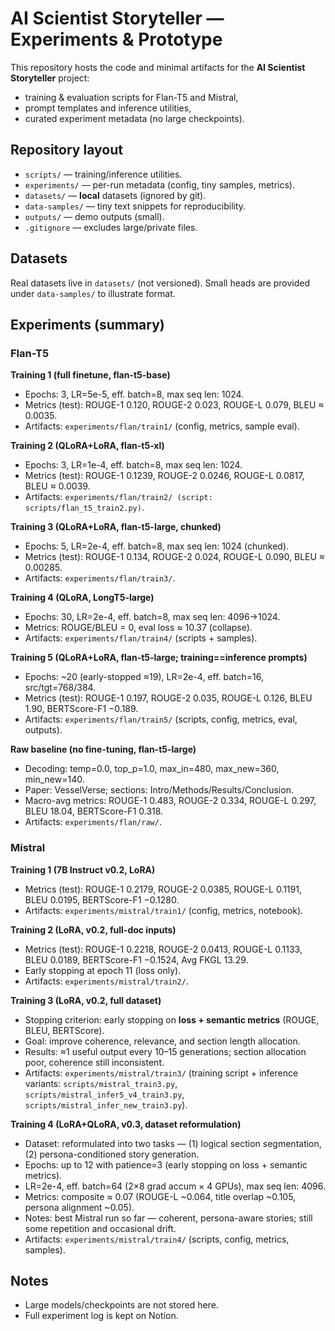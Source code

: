 # AI Scientist Storyteller — Experiments & Prototype

This repository hosts the code and minimal artifacts for the **AI Scientist Storyteller** project:
- training & evaluation scripts for Flan-T5 and Mistral,
- prompt templates and inference utilities,
- curated experiment metadata (no large checkpoints).

## Repository layout
- `scripts/` — training/inference utilities.
- `experiments/` — per-run metadata (config, tiny samples, metrics).
- `datasets/` — **local** datasets (ignored by git).
- `data-samples/` — tiny text snippets for reproducibility.
- `outputs/` — demo outputs (small).
- `.gitignore` — excludes large/private files.

## Datasets
Real datasets live in `datasets/` (not versioned). Small heads are provided under `data-samples/` to illustrate format.

## Experiments (summary)

### Flan-T5
**Training 1 (full finetune, flan-t5-base)**  
- Epochs: 3, LR=5e-5, eff. batch=8, max seq len: 1024.  
- Metrics (test): ROUGE-1 0.120, ROUGE-2 0.023, ROUGE-L 0.079, BLEU ≈ 0.0035.  
- Artifacts: `experiments/flan/train1/` (config, metrics, sample eval).

**Training 2 (QLoRA+LoRA, flan-t5-xl)**  
- Epochs: 3, LR=1e-4, eff. batch=8, max seq len: 1024.  
- Metrics (test): ROUGE-1 0.1239, ROUGE-2 0.0246, ROUGE-L 0.0817, BLEU ≈ 0.0039.  
- Artifacts: `experiments/flan/train2/ (script: scripts/flan_t5_train2.py)`.

**Training 3 (QLoRA+LoRA, flan-t5-large, chunked)**  
- Epochs: 5, LR=2e-4, eff. batch=8, max seq len: 1024 (chunked).  
- Metrics (test): ROUGE-1 0.134, ROUGE-2 0.024, ROUGE-L 0.090, BLEU ≈ 0.00285.  
- Artifacts: `experiments/flan/train3/`.

**Training 4 (QLoRA, LongT5-large)**  
- Epochs: 30, LR=2e-4, eff. batch=8, max seq len: 4096→1024.  
- Metrics: ROUGE/BLEU = 0, eval loss ≈ 10.37 (collapse).  
- Artifacts: `experiments/flan/train4/` (scripts + samples).

**Training 5 (QLoRA+LoRA, flan-t5-large; training==inference prompts)**  
- Epochs: ~20 (early-stopped ≈19), LR=2e-4, eff. batch=16, src/tgt=768/384.  
- Metrics (test): ROUGE-1 0.197, ROUGE-2 0.035, ROUGE-L 0.126, BLEU 1.90, BERTScore-F1 −0.189.  
- Artifacts: `experiments/flan/train5/` (scripts, config, metrics, eval, outputs).

**Raw baseline (no fine-tuning, flan-t5-large)**  
- Decoding: temp=0.0, top_p=1.0, max_in=480, max_new=360, min_new=140.  
- Paper: VesselVerse; sections: Intro/Methods/Results/Conclusion.  
- Macro-avg metrics: ROUGE-1 0.483, ROUGE-2 0.334, ROUGE-L 0.297, BLEU 18.04, BERTScore-F1 0.318.  
- Artifacts: `experiments/flan/raw/`.


### Mistral
**Training 1 (7B Instruct v0.2, LoRA)**  
- Metrics (test): ROUGE-1 0.2179, ROUGE-2 0.0385, ROUGE-L 0.1191, BLEU 0.0195, BERTScore-F1 −0.1280.  
- Artifacts: `experiments/mistral/train1/` (config, metrics, notebook).

**Training 2 (LoRA, v0.2, full-doc inputs)**  
- Metrics (test): ROUGE-1 0.2218, ROUGE-2 0.0413, ROUGE-L 0.1133, BLEU 0.0189, BERTScore-F1 −0.1524, Avg FKGL 13.29.  
- Early stopping at epoch 11 (loss only).  
- Artifacts: `experiments/mistral/train2/`.

**Training 3 (LoRA, v0.2, full dataset)**  
- Stopping criterion: early stopping on **loss + semantic metrics** (ROUGE, BLEU, BERTScore).  
- Goal: improve coherence, relevance, and section length allocation.  
- Results: ≈1 useful output every 10–15 generations; section allocation poor, coherence still inconsistent.  
- Artifacts: `experiments/mistral/train3/` (training script + inference variants: `scripts/mistral_train3.py`, `scripts/mistral_infer5_v4_train3.py`, `scripts/mistral_infer_new_train3.py`).

**Training 4 (LoRA+QLoRA, v0.3, dataset reformulation)**  
- Dataset: reformulated into two tasks — (1) logical section segmentation, (2) persona-conditioned story generation.  
- Epochs: up to 12 with patience=3 (early stopping on loss + semantic metrics).  
- LR=2e-4, eff. batch=64 (2×8 grad accum × 4 GPUs), max seq len: 4096.  
- Metrics: composite ≈ 0.07 (ROUGE-L ~0.064, title overlap ~0.105, persona alignment ~0.05).  
- Notes: best Mistral run so far — coherent, persona-aware stories; still some repetition and occasional drift.  
- Artifacts: `experiments/mistral/train4/` (scripts, config, metrics, samples).


## Notes
- Large models/checkpoints are not stored here.
- Full experiment log is kept on Notion.
